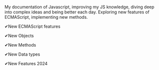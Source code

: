 
My documentation of Javascript, improving my JS knowledge, diving deep into complex ideas and being better each day. Exploring new features of ECMAScript, implementing new methods.

✔New ECMAScript features

✔New Objects

✔New Methods

✔New Data types

✔New Features 2024

